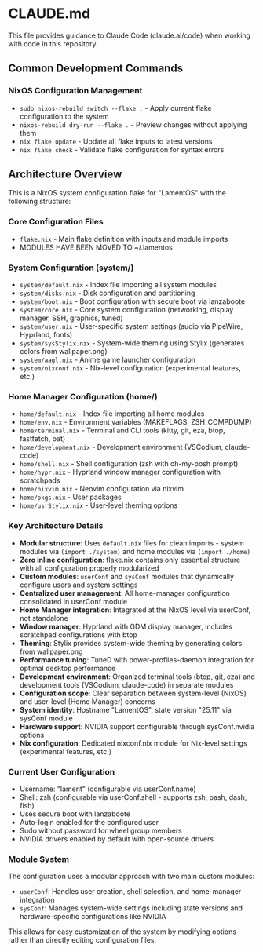 # CLAUDE.md

This file provides guidance to Claude Code (claude.ai/code) when working with code in this repository.

## Common Development Commands

### NixOS Configuration Management
- `sudo nixos-rebuild switch --flake .` - Apply current flake configuration to the system
- `nixos-rebuild dry-run --flake .` - Preview changes without applying them
- `nix flake update` - Update all flake inputs to latest versions
- `nix flake check` - Validate flake configuration for syntax errors

## Architecture Overview

This is a NixOS system configuration flake for "LamentOS" with the following structure:

### Core Configuration Files
- `flake.nix` - Main flake definition with inputs and module imports
- MODULES HAVE BEEN MOVED TO ~/.lamentos

### System Configuration (system/)
- `system/default.nix` - Index file importing all system modules
- `system/disks.nix` - Disk configuration and partitioning
- `system/boot.nix` - Boot configuration with secure boot via lanzaboote
- `system/core.nix` - Core system configuration (networking, display manager, SSH, graphics, tuned)
- `system/user.nix` - User-specific system settings (audio via PipeWire, Hyprland, fonts)
- `system/sysStylix.nix` - System-wide theming using Stylix (generates colors from wallpaper.png)
- `system/aagl.nix` - Anime game launcher configuration
- `system/nixconf.nix` - Nix-level configuration (experimental features, etc.)

### Home Manager Configuration (home/)
- `home/default.nix` - Index file importing all home modules
- `home/env.nix` - Environment variables (MAKEFLAGS, ZSH_COMPDUMP)
- `home/terminal.nix` - Terminal and CLI tools (kitty, git, eza, btop, fastfetch, bat)
- `home/development.nix` - Development environment (VSCodium, claude-code)
- `home/shell.nix` - Shell configuration (zsh with oh-my-posh prompt)
- `home/hypr.nix` - Hyprland window manager configuration with scratchpads
- `home/nixvim.nix` - Neovim configuration via nixvim
- `home/pkgs.nix` - User packages
- `home/usrStylix.nix` - User-level theming options

### Key Architecture Details
- **Modular structure**: Uses `default.nix` files for clean imports - system modules via `(import ./system)` and home modules via `(import ./home)`
- **Zero inline configuration**: flake.nix contains only essential structure with all configuration properly modularized
- **Custom modules**: `userConf` and `sysConf` modules that dynamically configure users and system settings
- **Centralized user management**: All home-manager configuration consolidated in userConf module
- **Home Manager integration**: Integrated at the NixOS level via userConf, not standalone
- **Window manager**: Hyprland with GDM display manager, includes scratchpad configurations with btop
- **Theming**: Stylix provides system-wide theming by generating colors from wallpaper.png
- **Performance tuning**: TuneD with power-profiles-daemon integration for optimal desktop performance
- **Development environment**: Organized terminal tools (btop, git, eza) and development tools (VSCodium, claude-code) in separate modules
- **Configuration scope**: Clear separation between system-level (NixOS) and user-level (Home Manager) concerns
- **System identity**: Hostname "LamentOS", state version "25.11" via sysConf module
- **Hardware support**: NVIDIA support configurable through sysConf.nvidia options
- **Nix configuration**: Dedicated nixconf.nix module for Nix-level settings (experimental features, etc.)

### Current User Configuration
- Username: "lament" (configurable via userConf.name)
- Shell: zsh (configurable via userConf.shell - supports zsh, bash, dash, fish)
- Uses secure boot with lanzaboote
- Auto-login enabled for the configured user
- Sudo without password for wheel group members
- NVIDIA drivers enabled by default with open-source drivers

### Module System
The configuration uses a modular approach with two main custom modules:
- `userConf`: Handles user creation, shell selection, and home-manager integration
- `sysConf`: Manages system-wide settings including state versions and hardware-specific configurations like NVIDIA

This allows for easy customization of the system by modifying options rather than directly editing configuration files.
